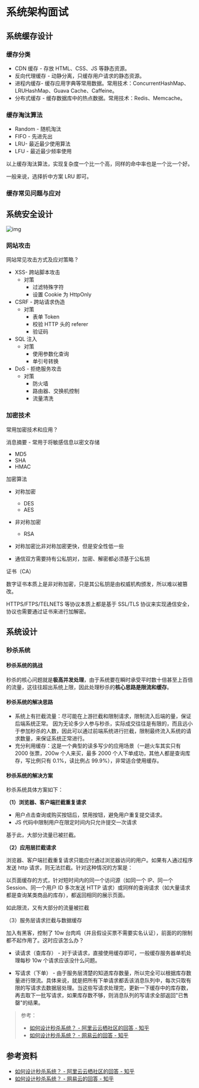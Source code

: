 # 系统架构面试

## 系统缓存设计

### 缓存分类

- CDN 缓存 - 存放 HTML、CSS、JS 等静态资源。
- 反向代理缓存 - 动静分离，只缓存用户请求的静态资源。
- 进程内缓存- 缓存应用字典等常用数据。常用技术：ConcurrentHashMap、LRUHashMap、Guava Cache、Caffeine。
- 分布式缓存 - 缓存数据库中的热点数据。常用技术：Redis、Memcache。

### 缓存淘汰算法

- Random - 随机淘汰
- FIFO - 先进先出
- LRU- 最近最少使用算法
- LFU - 最近最少频率使用

以上缓存淘汰算法，实现复杂度一个比一个高，同样的命中率也是一个比一个好。

一般来说，选择折中方案 LRU 即可。

### 缓存常见问题与应对

## 系统安全设计

![img](https://raw.githubusercontent.com/dunwu/images/master/snap/20200119185714.png)

### 网站攻击

网站常见攻击方式及应对策略？

- XSS- 跨站脚本攻击
  - 对策
    - 过滤特殊字符
    - 设置 Cookie 为 HttpOnly
- CSRF - 跨站请求伪造
  - 对策
    - 表单 Token
    - 校验 HTTP 头的 referer
    - 验证码
- SQL 注入
  - 对策
    - 使用参数化查询
    - 单引号转换
- DoS - 拒绝服务攻击
  - 对策
    - 防火墙
    - 路由器、交换机控制
    - 流量清洗

### 加密技术

常用加密技术和应用？

消息摘要 - 常用于将敏感信息以密文存储
- MD5
- SHA
- HMAC

加密算法

- 对称加密
  - DES
  - AES

- 非对称加密
  - RSA

- 对称加密比非对称加密更快，但是安全性低一些

- 通信双方需要持有公私钥对，加密、解密都必须基于公私钥

证书（CA）

数字证书本质上是非对称加密，只是其公私钥是由权威机构颁发，所以难以被篡改。

HTTPS/FTPS/TELNETS 等协议本质上都是基于 SSL/TLS 协议来实现通信安全，协议也需要通过证书来进行加解密。

## 系统设计

### 秒杀系统

#### 秒杀系统的挑战

秒杀的核心问题就是**极高并发处理**，由于系统要在瞬时承受平时数十倍甚至上百倍的流量，这往往超出系统上限，因此处理秒杀的**核心思路是限流和缓存**。

#### 秒杀系统的解决思路

- 系统上有拦截流量：尽可能在上游拦截和限制请求，限制流入后端的量，保证后端系统正常。 因为无论多少人参与秒杀，实际成交往往是有限的，而且远小于参加秒杀的人数，因此可以通过前端系统进行拦截，限制最终流入系统的请求数量，来保证系统正常进行。
- 充分利用缓存：这是一个典型的读多写少的应用场景（一趟火车其实只有 2000 张票，200w 个人来买，最多 2000 个人下单成功，其他人都是查询库存，写比例只有 0.1%，读比例占 99.9%），非常适合使用缓存。

#### 秒杀系统的解决方案

秒杀系统具体方案如下：

**（1）浏览器、客户端拦截重复请求**

- 用户点击查询或购买按钮后，禁用按钮，避免用户重复提交请求。
- JS 代码中限制用户在限定时间内只允许提交一次请求

基于此，大部分流量已被拦截。

**（2）应用层拦截请求**

浏览器、客户端拦截重复请求只能应付通过浏览器访问的用户。如果有人通过程序发送 http 请求，则无法拦截。针对这种情况的方案是：

以页面缓存的方式，针对短时间内的同一个访问源（如同一个 IP、同一个 Session、同一个用户 ID 多次发送 HTTP 请求）或同样的查询请求（如大量请求都是查询某类商品的库存），都返回相同的展示页面。

如此限流，又有大部分的流量被拦截

（3）服务层请求拦截与数据缓存

加入有黑客，控制了 10w 台肉鸡（并且假设买票不需要实名认证），前面的的限制都不起作用了。这时应该怎么办？

- 读请求（查库存） - 对于读请求，直接使用缓存即可，一般缓存服务器单机处理每秒 10w 个请求应该没什么问题。

- 写请求（下单） - 由于服务层清楚的知道库存数量，所以完全可以根据库存数量进行限流。具体来说，就是把所有下单请求都丢该消息队列中，每次只取有限的写请求去数据层处理。当这些写请求处理完，更新一下缓存中的库存数，再去取下一批写请求，如果库存数不够，则消息队列的写请求全部返回"已售罄"的结果。

> 参考：
>
> - [如何设计秒杀系统？ - 阿里云云栖社区的回答 - 知乎](https://www.zhihu.com/question/54895548/answer/146924420)
> - [如何设计秒杀系统？ - 网易云的回答 - 知乎](https://www.zhihu.com/question/54895548/answer/259218876)

## 参考资料

- [如何设计秒杀系统？ - 阿里云云栖社区的回答 - 知乎](https://www.zhihu.com/question/54895548/answer/146924420)
- [如何设计秒杀系统？ - 网易云的回答 - 知乎](https://www.zhihu.com/question/54895548/answer/259218876)
